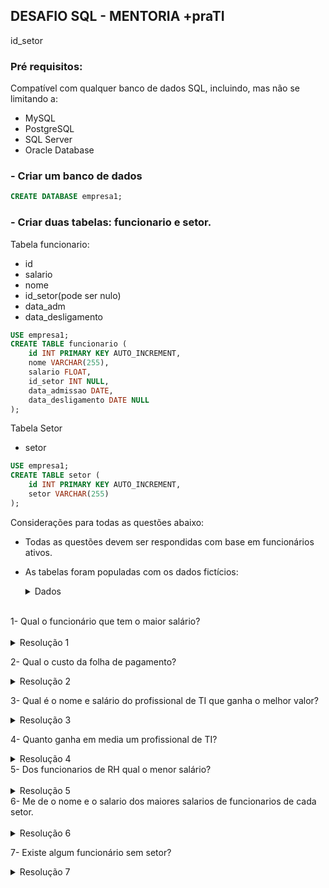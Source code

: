 

## DESAFIO SQL - MENTORIA +praTI
id_setor
### Pré requisitos:
Compatível com qualquer banco de dados SQL, incluindo, mas não se limitando a:
- MySQL
- PostgreSQL
- SQL Server
- Oracle Database

### - Criar um banco de dados

```sql
CREATE DATABASE empresa1;
```

### - Criar duas tabelas: funcionario e setor.

Tabela funcionario:
- id
- salario
- nome
- id_setor(pode ser nulo)
- data_adm
- data_desligamento

```sql
USE empresa1;
CREATE TABLE funcionario (
    id INT PRIMARY KEY AUTO_INCREMENT,
    nome VARCHAR(255),
    salario FLOAT,
    id_setor INT NULL,
    data_admissao DATE,
    data_desligamento DATE NULL
);
```


Tabela Setor
-  setor

```sql
USE empresa1;
CREATE TABLE setor (
    id INT PRIMARY KEY AUTO_INCREMENT,
    setor VARCHAR(255)
);
```


Considerações para todas as questões abaixo: 
- Todas as questões devem ser respondidas com base em funcionários ativos.
- As tabelas foram populadas com os dados fictícios: 

    <details>
    <summary>Dados</summary>

    ```sql
    USE empresa1;

    INSERT INTO funcionario (nome, salario, id_setor, data_admissao, data_desligamento) 
    VALUES
        ('Alice Silva', 5000, NULL, '2023-01-01', NULL),
        ('Bob Santos', 6000, 2, '2023-02-01', NULL),
        ('Carlos Oliveira', 7000, 5, '2023-03-01', NULL),
        ('Daniela Pereira', 8000, 4, '2023-04-01', NULL),
        ('Eduardo Costa', 9000, 5, '2023-05-01', '2023-08-31'),
        ('Fernanda Lima', 10000, 3, '2023-06-01', NULL),
        ('Gustavo Souza', 5500, 2, '2023-07-01', NULL),
        ('Helena Martins', 6600, 3, '2023-08-01', '2023-05-31'),
        ('Igor Santos', 7700, NULL, '2023-09-01', NULL),
        ('Juliana Lima', 8800, 5, '2023-10-01', NULL),
        ('Kai Oliveira', 9900, 1, '2023-11-01', NULL),
        ('Laura Costa', 13000, 2, '2023-12-01', NULL),
        ('Marcos Oliveira', 6000, 1, '2024-01-01', NULL),
        ('Natalia Santos', 7000, 4, '2024-02-01', NULL),
        ('Otavio Costa', 8000, 5, '2024-03-01', NULL),
        ('Patricia Lima', 9000, 1, '2024-04-01', NULL),
        ('Quiteria Oliveira', 19000, 3, '2024-05-01', NULL),
        ('Rafael Souza', 5500, 1, '2024-06-01', '2024-07-31'),
        ('Sara Martins', 6600, 4, '2024-07-01', NULL),
        ('Thiago Lima', 7700, 5, '2024-08-01', '2024-05-31');

    INSERT INTO setor (setor)
    VALUES
        ('rh'),
        ('ti'),
        ('diretoria'),
        ('financeiro'),
        ('producao');
    ```
    </details>

<br>
1- Qual o funcionário que tem o maior salário?
<br>
<br>

<details>
  <summary>Resolução 1</summary>
  <br>

  - Usando o ORDER BY DESC e capturando o primeiro elemento:

```sql
SELECT funcionario.nome, funcionario.salario as maior_salario
FROM funcionario
WHERE funcionario.data_desligamento IS NULL
ORDER BY funcionario.salario DESC
LIMIT 1;
```
- Usando a função MAX:
    
```sql
SELECT funcionario.nome, funcionario.salario as maiorSalario
FROM funcionario
WHERE data_desligamento IS NULL AND funcionario.salario = (SELECT MAX(funcionario.salario) 
                                              FROM funcionario);
```

</details>

2- Qual o custo da folha de pagamento?

<details>
  <summary>Resolução 2</summary>
  
- O custo total da folha pode ser obtido:

```sql
SELECT COUNT(*) as funcionariosAtivos, SUM(salario) as folhaTotal
FROM funcionario
WHERE data_desligamento IS NULL;
```

- Para obter o custo por setor:

```sql
SELECT funcionario.salario as mediaSalarialPorSetor, setor.setor
FROM funcionario
JOIN setor ON setor.id = funcionario.id_setor
WHERE data_desligamento IS NULL
GROUP BY setor.setor;
```

</details>

3- Qual é o nome e salário do profissional de TI que ganha o melhor valor?

<details>
  <summary>Resolução 3</summary>
  


```sql
SELECT funcionario.nome, funcionario.salario, setor.setor
FROM funcionario
JOIN setor ON setor.id = funcionario.id_setor
WHERE data_desligamento IS NULL 
AND setor.setor = 'ti' 
AND funcionario.salario = (SELECT MAX(funcionario.salario) 
                FROM funcionario
                JOIN setor ON setor.id = funcionario.id_setor
                WHERE setor.setor = 'ti');
```

</details>

4- Quanto ganha em media um profissional de TI?
<details>
  <summary>Resolução 4</summary>
  

```sql
SELECT setor.setor, AVG(salario) as mediaSalarial
FROM funcionario
JOIN setor ON setor.id = funcionario.id_setor
WHERE data_desligamento IS NULL 
AND setor.setor = 'ti';
```
</details>
5- Dos funcionarios de RH qual o menor salário?
<br>
<br>
<details>
  <summary>Resolução 5</summary>
  
```sql
SELECT funcionario.nome, setor.setor, funcionario.salario, funcionario.data_admissao
FROM funcionario
JOIN setor ON setor.id = funcionario.id_setor
WHERE data_desligamento IS NULL 
AND setor.setor = 'rh'
AND funcionario.salario = (SELECT MIN(funcionario.salario)
               FROM funcionario
               JOIN setor ON setor.id = funcionario.id_setor
               WHERE setor.setor = 'rh'
               AND funcionario.data_desligamento IS NULL);
```
</details>
6- Me de o nome e o salario dos maiores salarios de funcionarios de cada setor.
<br>
<br>
<details>
  <summary>Resolução 6</summary>
  
```sql
SELECT funcionario.nome, funcionario.salario, setor.setor
FROM funcionario
JOIN (SELECT id_setor, MAX(salario) AS maiorSalario
FROM funcionario
WHERE data_desligamento IS NULL
GROUP BY id_setor) maiorPorCategoria ON funcionario.id_setor = maiorPorCategoria.id_setor 
AND funcionario.salario = maiorPorCategoria.maiorSalario
JOIN setor ON funcionario.id_setor = setor.id
```
</details>

7- Existe algum funcionário sem setor?

<details>
  <summary>Resolução 7</summary>
  
```sql
SELECT nome, salario, data_admissao
FROM funcionario
WHERE data_desligamento IS NULL AND funcionario.id_setor IS NULL;
```
</details>



